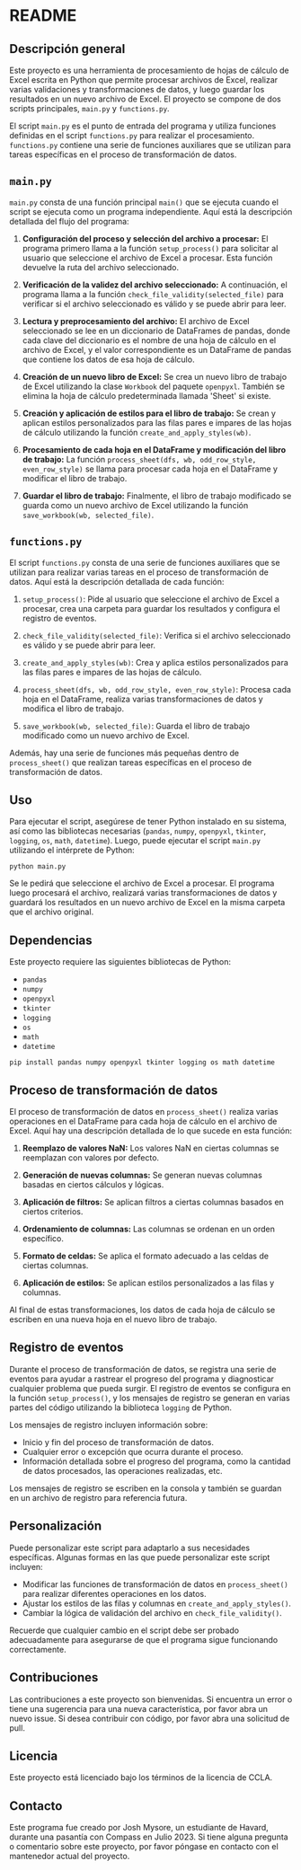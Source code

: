 # README

## Descripción general

Este proyecto es una herramienta de procesamiento de hojas de cálculo de Excel escrita en Python que permite procesar archivos de Excel, realizar varias validaciones y transformaciones de datos, y luego guardar los resultados en un nuevo archivo de Excel. El proyecto se compone de dos scripts principales, `main.py` y `functions.py`.

El script `main.py` es el punto de entrada del programa y utiliza funciones definidas en el script `functions.py` para realizar el procesamiento. `functions.py` contiene una serie de funciones auxiliares que se utilizan para tareas específicas en el proceso de transformación de datos.

## `main.py`

`main.py` consta de una función principal `main()` que se ejecuta cuando el script se ejecuta como un programa independiente. Aquí está la descripción detallada del flujo del programa:

1. **Configuración del proceso y selección del archivo a procesar:** El programa primero llama a la función `setup_process()` para solicitar al usuario que seleccione el archivo de Excel a procesar. Esta función devuelve la ruta del archivo seleccionado.

2. **Verificación de la validez del archivo seleccionado:** A continuación, el programa llama a la función `check_file_validity(selected_file)` para verificar si el archivo seleccionado es válido y se puede abrir para leer.

3. **Lectura y preprocesamiento del archivo:** El archivo de Excel seleccionado se lee en un diccionario de DataFrames de pandas, donde cada clave del diccionario es el nombre de una hoja de cálculo en el archivo de Excel, y el valor correspondiente es un DataFrame de pandas que contiene los datos de esa hoja de cálculo.

4. **Creación de un nuevo libro de Excel:** Se crea un nuevo libro de trabajo de Excel utilizando la clase `Workbook` del paquete `openpyxl`. También se elimina la hoja de cálculo predeterminada llamada 'Sheet' si existe.

5. **Creación y aplicación de estilos para el libro de trabajo:** Se crean y aplican estilos personalizados para las filas pares e impares de las hojas de cálculo utilizando la función `create_and_apply_styles(wb)`.

6. **Procesamiento de cada hoja en el DataFrame y modificación del libro de trabajo:** La función `process_sheet(dfs, wb, odd_row_style, even_row_style)` se llama para procesar cada hoja en el DataFrame y modificar el libro de trabajo.

7. **Guardar el libro de trabajo:** Finalmente, el libro de trabajo modificado se guarda como un nuevo archivo de Excel utilizando la función `save_workbook(wb, selected_file)`.

## `functions.py`

El script `functions.py` consta de una serie de funciones auxiliares que se utilizan para realizar varias tareas en el proceso de transformación de datos. Aquí está la descripción detallada de cada función:

1. `setup_process()`: Pide al usuario que seleccione el archivo de Excel a procesar, crea una carpeta para guardar los resultados y configura el registro de eventos.

2. `check_file_validity(selected_file)`: Verifica si el archivo seleccionado es válido y se puede abrir para leer.

3. `create_and_apply_styles(wb)`: Crea y aplica estilos personalizados para las filas pares e impares de las hojas de cálculo.

4. `process_sheet(dfs, wb, odd_row_style, even_row_style)`: Procesa cada hoja en el DataFrame, realiza varias transformaciones de datos y modifica el libro de trabajo.

5. `save_workbook(wb, selected_file)`: Guarda el libro de trabajo modificado como un nuevo archivo de Excel.

Además, hay una serie de funciones más pequeñas dentro de `process_sheet()` que realizan tareas específicas en el proceso de transformación de datos.

## Uso

Para ejecutar el script, asegúrese de tener Python instalado en su sistema, así como las bibliotecas necesarias (`pandas`, `numpy`, `openpyxl`, `tkinter`, `logging`, `os`, `math`, `datetime`). Luego, puede ejecutar el script `main.py` utilizando el intérprete de Python:

```
python main.py
```

Se le pedirá que seleccione el archivo de Excel a procesar. El programa luego procesará el archivo, realizará varias transformaciones de datos y guardará los resultados en un nuevo archivo de Excel en la misma carpeta que el archivo original.

## Dependencias

Este proyecto requiere las siguientes bibliotecas de Python:

- `pandas`
- `numpy`
- `openpyxl`
- `tkinter`
- `logging`
- `os`
- `math`
- `datetime`

```
pip install pandas numpy openpyxl tkinter logging os math datetime
```

## Proceso de transformación de datos

El proceso de transformación de datos en `process_sheet()` realiza varias operaciones en el DataFrame para cada hoja de cálculo en el archivo de Excel. Aquí hay una descripción detallada de lo que sucede en esta función:

1. **Reemplazo de valores NaN:** Los valores NaN en ciertas columnas se reemplazan con valores por defecto.

2. **Generación de nuevas columnas:** Se generan nuevas columnas basadas en ciertos cálculos y lógicas.

3. **Aplicación de filtros:** Se aplican filtros a ciertas columnas basados en ciertos criterios.

4. **Ordenamiento de columnas:** Las columnas se ordenan en un orden específico.

5. **Formato de celdas:** Se aplica el formato adecuado a las celdas de ciertas columnas.

6. **Aplicación de estilos:** Se aplican estilos personalizados a las filas y columnas.

Al final de estas transformaciones, los datos de cada hoja de cálculo se escriben en una nueva hoja en el nuevo libro de trabajo.

## Registro de eventos

Durante el proceso de transformación de datos, se registra una serie de eventos para ayudar a rastrear el progreso del programa y diagnosticar cualquier problema que pueda surgir. El registro de eventos se configura en la función `setup_process()`, y los mensajes de registro se generan en varias partes del código utilizando la biblioteca `logging` de Python.

Los mensajes de registro incluyen información sobre:

- Inicio y fin del proceso de transformación de datos.
- Cualquier error o excepción que ocurra durante el proceso.
- Información detallada sobre el progreso del programa, como la cantidad de datos procesados, las operaciones realizadas, etc.

Los mensajes de registro se escriben en la consola y también se guardan en un archivo de registro para referencia futura.

## Personalización

Puede personalizar este script para adaptarlo a sus necesidades específicas. Algunas formas en las que puede personalizar este script incluyen:

- Modificar las funciones de transformación de datos en `process_sheet()` para realizar diferentes operaciones en los datos.
- Ajustar los estilos de las filas y columnas en `create_and_apply_styles()`.
- Cambiar la lógica de validación del archivo en `check_file_validity()`.

Recuerde que cualquier cambio en el script debe ser probado adecuadamente para asegurarse de que el programa sigue funcionando correctamente.

## Contribuciones

Las contribuciones a este proyecto son bienvenidas. Si encuentra un error o tiene una sugerencia para una nueva característica, por favor abra un nuevo issue. Si desea contribuir con código, por favor abra una solicitud de pull.

## Licencia

Este proyecto está licenciado bajo los términos de la licencia de CCLA.

## Contacto

Este programa fue creado por Josh Mysore, un estudiante de Havard, durante una pasantía con Compass en Julio 2023. Si tiene alguna pregunta o comentario sobre este proyecto, por favor póngase en contacto con el mantenedor actual del proyecto.